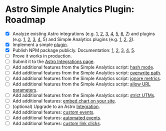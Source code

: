 # Astro Simple Analytics Plugin: Roadmap

- [x] Analyze existing Astro integrations (e.g. [1](https://github.com/withastro/astro/blob/main/packages/integrations/tailwind), [2](https://github.com/withastro/astro/blob/main/packages/integrations/partytown), [3](https://github.com/pilcrowOnPaper/siena/), [4](https://github.com/logaretm/vee-validate), [5](https://github.com/vite-pwa/astro), [6](https://github.com/lloydjatkinson/astro-integration-demo), [7](https://github.com/kremalicious/astro-redirect-from)) and plugins (e.g. [1](https://github.com/JulianCataldo/web-garden/blob/develop/app/GoogleAnalytics), [2](https://github.com/onwidget/astrolib/blob/main/packages/seo), [3](https://github.com/Destiner/astro-analytics), [4](https://github.com/ufocoder/astro-yandex-metrika), 5) and Simple Analytics plugins (e.g. [1](https://github.com/simpleanalytics/vue-plugin), [2](https://github.com/simpleanalytics/docusaurus-plugin), [3](https://github.com/simpleanalytics/gatsby-plugin)).
- [x] Implement a simple [plugin](https://github.com/astro-community/plugin-template).
- [x] Publish NPM package publicly. Documentation: [1](https://www.freecodecamp.org/news/how-to-create-and-publish-your-first-npm-package/), [2](https://docs.astro.build/en/reference/publish-to-npm/), [3](https://docs.npmjs.com/cli/v8/commands/npm-publish), [4](https://docs.npmjs.com/creating-and-publishing-scoped-public-packages), [5](https://docs.github.com/en/packages/working-with-a-github-packages-registry/working-with-the-npm-registry).
- [ ] Prove it works in production.
- [ ] Submit it to the [Astro Integrations page](https://astro.build/integrations/?search=&categories%5B%5D=analytics).
- [ ] Add additional features from the Simple Analytics script: [hash mode](https://docs.simpleanalytics.com/hash-mode).
- [ ] Add additional features from the Simple Analytics script: [overwrite path](https://docs.simpleanalytics.com/overwrite-path).
- [ ] Add additional features from the Simple Analytics script: [ignore metrics](https://docs.simpleanalytics.com/ignore-metrics).
- [ ] Add additional features from the Simple Analytics script: [allow URL parameters](https://docs.simpleanalytics.com/allow-params).
- [ ] Add additional features from the Simple Analytics script: [strict UTMs](https://docs.simpleanalytics.com/strict-utms).
- [ ] Add additional features: [embed chart on your site](https://docs.simpleanalytics.com/embed-chart-on-your-site).
- [ ] (optional) Upgrade to an Astro [Integration](https://docs.astro.build/en/reference/integrations-reference/).
- [ ] Add additional features: [custom events](https://docs.simpleanalytics.com/events).
- [ ] Add additional features: [automated events](https://docs.simpleanalytics.com/automated-events).
- [ ] Add additional features: [custom link clicks](https://docs.simpleanalytics.com/events/custom-link-clicks).
